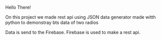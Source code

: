 Hello There!

On this project we made rest api using JSON data generator made witth python to demonstray bts data of two radios

Data is send to the Firebase. Firebase is used to make a rest api.